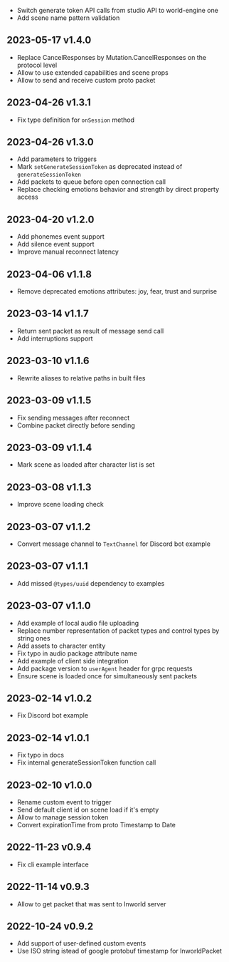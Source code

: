 * Switch generate token API calls from studio API to world-engine one
* Add scene name pattern validation

## 2023-05-17 v1.4.0
* Replace CancelResponses by Mutation.CancelResponses on the protocol level
* Allow to use extended capabilities and scene props
* Allow to send and receive custom proto packet

## 2023-04-26 v1.3.1
* Fix type definition for `onSession` method

## 2023-04-26 v1.3.0

* Add parameters to triggers
* Mark `setGenerateSessionToken` as deprecated instead of `generateSessionToken` 
* Add packets to queue before open connection call
* Replace checking emotions behavior and strength by direct property access

## 2023-04-20 v1.2.0

* Add phonemes event support
* Add silence event support
* Improve manual reconnect latency

## 2023-04-06 v1.1.8

* Remove deprecated emotions attributes: joy, fear, trust and surprise

## 2023-03-14 v1.1.7

* Return sent packet as result of message send call
* Add interruptions support

## 2023-03-10 v1.1.6

* Rewrite aliases to relative paths in built files

## 2023-03-09 v1.1.5

* Fix sending messages after reconnect
* Combine packet directly before sending

## 2023-03-09 v1.1.4

* Mark scene as loaded after character list is set

## 2023-03-08 v1.1.3

* Improve scene loading check

## 2023-03-07 v1.1.2

* Convert message channel to `TextChannel` for Discord bot example

## 2023-03-07 v1.1.1

* Add missed `@types/uuid` dependency to examples

## 2023-03-07 v1.1.0

* Add example of local audio file uploading
* Replace number representation of packet types and control types by string ones
* Add assets to character entity
* Fix typo in audio package attribute name
* Add example of client side integration
* Add package version to `userAgent` header for grpc requests
* Ensure scene is loaded once for simultaneously sent packets

## 2023-02-14 v1.0.2

* Fix Discord bot example

## 2023-02-14 v1.0.1

* Fix typo in docs
* Fix internal generateSessionToken function call

## 2023-02-10 v1.0.0

* Rename custom event to trigger
* Send default client id on scene load if it's empty
* Allow to manage session token
* Convert expirationTime from proto Timestamp to Date

## 2022-11-23 v0.9.4

* Fix cli example interface

## 2022-11-14 v0.9.3

* Allow to get packet that was sent to Inworld server

## 2022-10-24 v0.9.2

* Add support of user-defined custom events
* Use ISO string istead of google protobuf timestamp for InworldPacket
